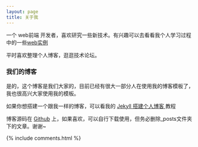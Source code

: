 ```yaml
---
layout: page
title: 关于我 
---
```


一个 web前端 开发者，喜欢研究一些新技术。有兴趣可以去看看我个人学习过程中的一些<a href="http://yueshangmx.gitee.io/web/" target="_blank">web实例</a>
<p>
平时喜欢整理个人博客，逛逛技术论坛。
<p>

<h3> 我们的博客 </h3>  

<p>

是的，这个博客是我们大家的，目前已经有很大一部分人在使用我的博客模板了，我也很高兴大家使用我的模板。

<p>

如果你想搭建一个跟我一样的博客，可以看我的 
<a href="/2017/10/jekyll_tutorials1/"> Jekyll 搭建个人博客 </a>
教程



<p> 

博客源码在 <a target="_blank" href='https://github.com/yueshangmx/yueshangmx.github.io/'>Github</a> 上，如果喜欢，可以自行下载使用，但务必删除_posts文件夹下的文章。谢谢~

<p> 

<p> 

<p> 


{% include comments.html %}

